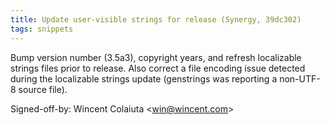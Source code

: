 ```yaml
---
title: Update user-visible strings for release (Synergy, 39dc302)
tags: snippets
---
```


Bump version number (3.5a3), copyright years, and refresh localizable strings files prior to release. Also correct a file encoding issue detected during the localizable strings update (genstrings was reporting a non-UTF-8 source file).

Signed-off-by: Wincent Colaiuta &lt;win@wincent.com&gt;

